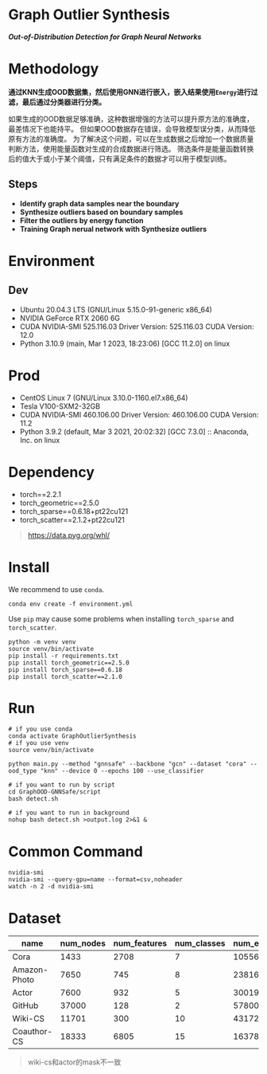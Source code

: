 # Graph Outlier Synthesis

***Out-of-Distribution Detection for Graph Neural Networks***

# Methodology

**通过KNN生成OOD数据集，然后使用GNN进行嵌入，嵌入结果使用`Energy`进行过滤，最后通过分类器进行分类。**

如果生成的OOD数据足够准确，这种数据增强的方法可以提升原方法的准确度，最差情况下也能持平。
但如果OOD数据存在错误，会导致模型误分类，从而降低原有方法的准确度。
为了解决这个问题，可以在生成数据之后增加一个数据质量判断方法，使用能量函数对生成的合成数据进行筛选。
筛选条件是能量函数转换后的值大于或小于某个阈值，只有满足条件的数据才可以用于模型训练。

## Steps

- **Identify graph data samples near the boundary**
- **Synthesize outliers based on boundary samples**
- **Filter the outliers by energy function**
- **Training Graph nerual network with Synthesize outliers**


# Environment

## Dev

- Ubuntu 20.04.3 LTS (GNU/Linux 5.15.0-91-generic x86_64)
- NVIDIA GeForce RTX 2060 6G
- CUDA NVIDIA-SMI 525.116.03 Driver Version: 525.116.03 CUDA Version: 12.0
- Python 3.10.9 (main, Mar 1 2023, 18:23:06) [GCC 11.2.0] on linux

# Prod

- CentOS Linux 7 (GNU/Linux 3.10.0-1160.el7.x86_64)
- Tesla V100-SXM2-32GB
- CUDA NVIDIA-SMI 460.106.00 Driver Version: 460.106.00 CUDA Version: 11.2
- Python 3.9.2 (default, Mar 3 2021, 20:02:32) [GCC 7.3.0] :: Anaconda, Inc. on linux

# Dependency

- torch==2.2.1
- torch_geometric==2.5.0
- torch_sparse==0.6.18+pt22cu121
- torch_scatter==2.1.2+pt22cu121

> https://data.pyg.org/whl/

# Install

We recommend to use `conda`.

```shell
conda env create -f environment.yml
```

Use `pip` may cause some problems when installing `torch_sparse` and `torch_scatter`.

```shell
python -m venv venv
source venv/bin/activate
pip install -r requirements.txt
pip install torch_geometric==2.5.0
pip install torch_sparse==0.6.18
pip install torch_scatter==2.1.0
```

# Run

```shell
# if you use conda
conda activate GraphOutlierSynthesis
# if you use venv
source venv/bin/activate

python main.py --method "gnnsafe" --backbone "gcn" --dataset "cora" --ood_type "knn" --device 0 --epochs 100 --use_classifier

# if you want to run by script
cd GraphOOD-GNNSafe/script
bash detect.sh

# if you want to run in background
nohup bash detect.sh >output.log 2>&1 &

```

# Common Command

```shell
nvidia-smi
nvidia-smi --query-gpu=name --format=csv,noheader
watch -n 2 -d nvidia-smi
```

# Dataset

| name         | num_nodes | num_features | num_classes | num_edges |
|--------------|-----------|--------------|-------------|-----------|
| Cora         | 1433      | 2708         | 7           | 10556     |
| Amazon-Photo | 7650      | 745          | 8           | 238162    |
| Actor        | 7600      | 932          | 5           | 30019     |
| GitHub       | 37000     | 128          | 2           | 578006    |      
| Wiki-CS      | 11701     | 300          | 10          | 431726    |   
| Coauthor-CS  | 18333     | 6805         | 15          | 163788    |

> wiki-cs和actor的mask不一致
